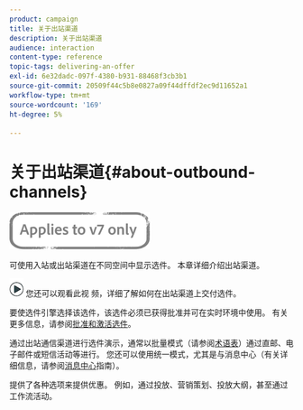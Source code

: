 ```yaml
---
product: campaign
title: 关于出站渠道
description: 关于出站渠道
audience: interaction
content-type: reference
topic-tags: delivering-an-offer
exl-id: 6e32dadc-097f-4380-b931-88468f3cb3b1
source-git-commit: 20509f44c5b8e0827a09f44dffdf2ec9d11652a1
workflow-type: tm+mt
source-wordcount: '169'
ht-degree: 5%

---
```


# 关于出站渠道{#about-outbound-channels}

![](../../assets/v7-only.svg)

可使用入站或出站渠道在不同空间中显示选件。 本章详细介绍出站渠道。

![](assets/do-not-localize/how-to-video.png) 您还可以观看此视 [](https://helpx.adobe.com/campaign/classic/how-to/deliver-an-offer-on-outbound-channel-in-acv6.html?playlist=/ccx/v1/collection/product/campaign/classic/segment/digital-marketers/explevel/intermediate/applaunch/get-started/collection.ccx.js&amp;ref=helpx.adobe.com) 频，详细了解如何在出站渠道上交付选件。

要使选件引擎选择该选件，该选件必须已获得批准并可在实时环境中使用。 有关更多信息，请参阅[批准和激活选件](../../interaction/using/approving-and-activating-an-offer.md)。

通过出站通信渠道进行选件演示，通常以批量模式（请参阅[术语表](../../interaction/using/glossary.md)）通过直邮、电子邮件或短信活动等进行。 您还可以使用统一模式，尤其是与消息中心（有关详细信息，请参阅[消息中心](../../message-center/using/about-transactional-messaging.md)指南）。

提供了各种选项来提供优惠。 例如，通过投放、营销策划、投放大纲，甚至通过工作流活动。
